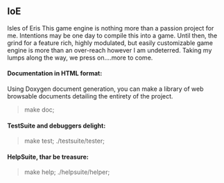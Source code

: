 ## IoE 
Isles of Eris
This game engine is nothing more than a passion project for me. Intentions may be one
day to compile this into a game. Until then, the grind for a feature rich, highly 
modulated, but easily customizable game engine is more than an over-reach however I am
undeterred. Taking my lumps along the way, we press on....more to come.

#### Documentation in HTML format: 
Using Doxygen document generation, you can make a library of web browsable documents
detailing the entirety of the project.
 > make doc;

#### TestSuite and debuggers delight:
 > make test;
 > ./testsuite/tester;

#### HelpSuite, thar be treasure: 
 > make help;
 > ./helpsuite/helper;
